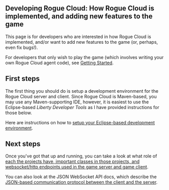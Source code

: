 
## Developing Rogue Cloud: How Rogue Cloud is implemented, and adding new features to the game

This page is for developers who are interested in how Rogue Cloud is implemented, and/or want to add new features to the game (or, perhaps, even fix bugs!).

For developers that only wish to play the game (which involves writing your own Rogue Cloud agent code), see [Getting Started](GettingStarted.md).


## First steps

The first thing you should do is setup a development environment for the Rogue Cloud server and client. Since Rogue Cloud is Maven-based, you may use any Maven-supporting IDE, however, it is easiest to use the Eclipse-based *Liberty Developer Tools* as I have provided instructions for those below.

Here are instructions on how to [setup your Eclipse-based development environment](Create-a-Game-Server-DevEnv.md).

## Next steps

Once you've got that up and running, you can take a look at what role of [each the projects have, important classes in those projects, and websocket/http endpoints used in the game server and game client](RCDevArchitecture.md).

You can also look at the JSON WebSocket API docs, which describe the [JSON-based communication protocol between the client and the server](RogueCloudJsonApi.md).
